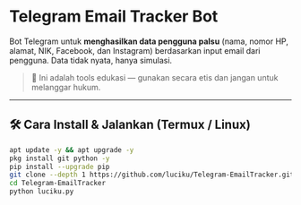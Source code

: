 # Telegram Email Tracker Bot

Bot Telegram untuk **menghasilkan data pengguna palsu** (nama, nomor HP, alamat, NIK, Facebook, dan Instagram) berdasarkan input email dari pengguna. Data tidak nyata, hanya simulasi.

> 📢 Ini adalah tools edukasi — gunakan secara etis dan jangan untuk melanggar hukum.

---

## 🛠️ Cara Install & Jalankan (Termux / Linux)

```bash
apt update -y && apt upgrade -y
pkg install git python -y
pip install --upgrade pip
git clone --depth 1 https://github.com/luciku/Telegram-EmailTracker.git
cd Telegram-EmailTracker
python luciku.py
